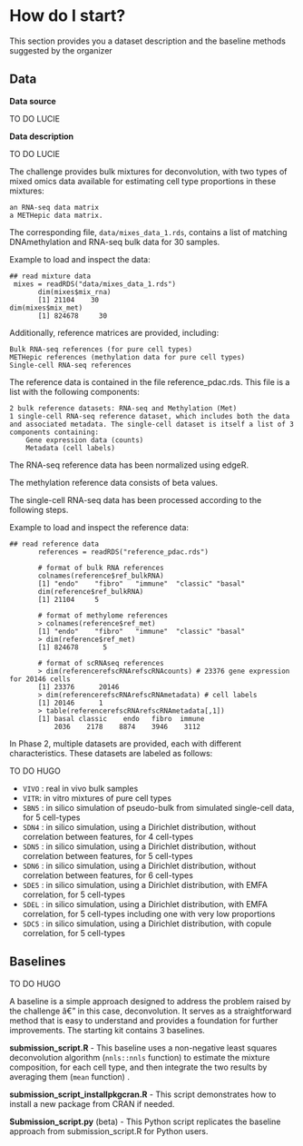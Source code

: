 # How do I start?           
                           

This section provides you a dataset description and the baseline methods suggested by the organizer

                           
## Data   

**Data source**

TO DO LUCIE

**Data description**

TO DO LUCIE

The challenge provides bulk mixtures for deconvolution, with two types of mixed omics data available for estimating cell type proportions in these mixtures:

    an RNA-seq data matrix
    a METHepic data matrix.

The corresponding file, `data/mixes_data_1.rds`, contains a list of matching DNAmethylation and RNA-seq bulk data for 30 samples.

Example to load and inspect the data:

```
## read mixture data
 mixes = readRDS("data/mixes_data_1.rds")
       dim(mixes$mix_rna)
       [1] 21104    30
dim(mixes$mix_met)
       [1] 824678     30
```
Additionally, reference matrices are provided, including:

    Bulk RNA-seq references (for pure cell types)
    METHepic references (methylation data for pure cell types)
    Single-cell RNA-seq references

The reference data is contained in the file reference_pdac.rds. This file is a list with the following components:

    2 bulk reference datasets: RNA-seq and Methylation (Met)
    1 single-cell RNA-seq reference dataset, which includes both the data and associated metadata. The single-cell dataset is itself a list of 3 components containing:
        Gene expression data (counts)
        Metadata (cell labels)

The RNA-seq reference data has been normalized using edgeR.

The methylation reference data consists of beta values.

The single-cell RNA-seq data has been processed according to the following steps.

Example to load and inspect the reference data:

```       
## read reference data
       references = readRDS("reference_pdac.rds")

       # format of bulk RNA references
       colnames(reference$ref_bulkRNA)
       [1] "endo"    "fibro"   "immune"  "classic" "basal"
       dim(reference$ref_bulkRNA)
       [1] 21104     5

       # format of methylome references
       > colnames(reference$ref_met)
       [1] "endo"    "fibro"   "immune"  "classic" "basal"  
       > dim(reference$ref_met)
       [1] 824678      5

       # format of scRNAseq references
       > dim(referencerefscRNArefscRNAcounts) # 23376 gene expression for 20146 cells
       [1] 23376      20146
       > dim(referencerefscRNArefscRNAmetadata) # cell labels
       [1] 20146      1
       > table(referencerefscRNArefscRNAmetadata[,1])
       [1] basal classic    endo   fibro  immune 
           2036    2178    8874    3946    3112 
```

In Phase 2, multiple datasets are provided, each with different characteristics. These datasets are labeled as follows:

TO DO HUGO

- `VIVO` : real in vivo bulk samples
- `VITR`: in vitro mixtures of pure cell types
- `SBN5` : in silico simulation of pseudo-bulk from simulated single-cell data, for 5 cell-types
- `SDN4` : in silico simulation, using a Dirichlet distribution, without correlation between features, for 4 cell-types
- `SDN5` : in silico simulation, using a Dirichlet distribution, without correlation between features, for 5 cell-types
- `SDN6` : in silico simulation, using a Dirichlet distribution, without correlation between features, for 6 cell-types
- `SDE5` : in silico simulation, using a Dirichlet distribution, with EMFA correlation, for 5 cell-types
- `SDEL` : in silico simulation, using a Dirichlet distribution, with EMFA correlation, for 5 cell-types including one with very low proportions
- `SDC5` : in silico simulation, using a Dirichlet distribution, with copule correlation, for 5 cell-types

## Baselines                 

TO DO HUGO

A baseline is a simple approach designed to address the problem raised by the challenge â€” in this case, deconvolution. It serves as a straightforward method that is easy to understand and provides a foundation for further improvements.
The starting kit contains 3 baselines.

**submission_script.R** - This baseline uses a non-negative least squares deconvolution algorithm (`nnls::nnls` function) to estimate the mixture composition, for each cell type, and then integrate the two results by averaging them (`mean` function) .

**submission_script_installpkgcran.R** - This script demonstrates how to install a new package from CRAN if needed.

**Submission_script.py** (beta) - This Python script replicates the baseline approach from submission_script.R for Python users. 
